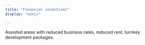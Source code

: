 ```yaml
---
title: "Financial incentives"
display: "nonjs"

---
```


Assisted areas with reduced business rates, reduced rent, turnkey development packages.

